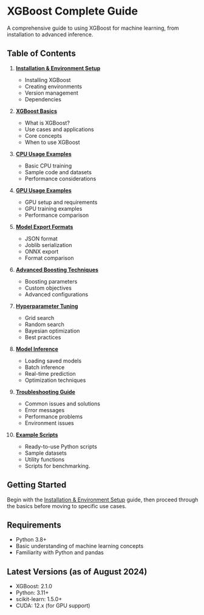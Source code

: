 # XGBoost Complete Guide

A comprehensive guide to using XGBoost for machine learning, from installation to advanced inference.

## Table of Contents

1. **[Installation & Environment Setup](01_Installation_Guide.md)**
   - Installing XGBoost
   - Creating environments
   - Version management
   - Dependencies

2. **[XGBoost Basics](02_Basics.md)**
   - What is XGBoost?
   - Use cases and applications
   - Core concepts
   - When to use XGBoost

3. **[CPU Usage Examples](03_CPU_Examples.md)**
   - Basic CPU training
   - Sample code and datasets
   - Performance considerations

4. **[GPU Usage Examples](04_GPU_Examples.md)**
   - GPU setup and requirements
   - GPU training examples
   - Performance comparison

5. **[Model Export Formats](05_Model_Export_Formats.md)**
   - JSON format
   - Joblib serialization
   - ONNX export
   - Format comparison

6. **[Advanced Boosting Techniques](06_Advanced_Boosting.md)**
   - Boosting parameters
   - Custom objectives
   - Advanced configurations

7. **[Hyperparameter Tuning](07_Hyperparameter_Tuning.md)**
   - Grid search
   - Random search
   - Bayesian optimization
   - Best practices

8. **[Model Inference](08_Model_Inference.md)**
   - Loading saved models
   - Batch inference
   - Real-time prediction
   - Optimization techniques

9. **[Troubleshooting Guide](9_Troubleshooting.md)**
    - Common issues and solutions
    - Error messages
    - Performance problems
    - Environment issues

10. **[Example Scripts](scripts/)**
    - Ready-to-use Python scripts
    - Sample datasets
    - Utility functions
    - Scripts for benchmarking.

## Getting Started

Begin with the [Installation & Environment Setup](01_Installation_Guide.md) guide, then proceed through the basics before moving to specific use cases.

## Requirements

- Python 3.8+
- Basic understanding of machine learning concepts
- Familiarity with Python and pandas

## Latest Versions (as of August 2024)

- XGBoost: 2.1.0
- Python: 3.11+
- scikit-learn: 1.5.0+
- CUDA: 12.x (for GPU support)
